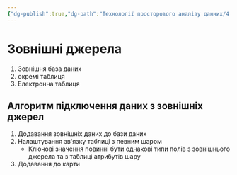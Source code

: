```yaml
---
{"dg-publish":true,"dg-path":"Технології просторового аналізу данних/4. Можливість комплексного аналізу даних із зовнішніх джерел ArcGIS.md","permalink":"/tehnologiyi-prostorovogo-analizu-dannih/4-mozhlivist-kompleksnogo-analizu-danih-iz-zovnishnih-dzherel-arc-gis/"}
---
```


# Зовнішні джерела
1. Зовнішня база даних
2. окремі таблиця
3. Електронна таблиця
## Алгоритм підключення даних з зовнішніх джерел
1. Додавання зовнішніх даних до бази даних
2. Налаштування зв'язку таблиці з певним шаром
   - Ключові значення повинні бути однакові типи полів з зовнішнього джерела та з таблиці атрибутів шару
3. Додавання до карти